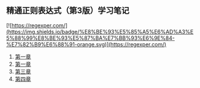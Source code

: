 ## 精通正则表达式（第3版）学习笔记

[![https://regexper.com/](https://img.shields.io/badge/%E8%BE%93%E5%85%A5%E6%AD%A3%E5%88%99%E8%BE%93%E5%87%BA%E7%BB%93%E6%9E%84-%E7%82%B9%E6%88%91-orange.svg)](https://regexper.com/)

1. [第一章](https://github.com/LbhFront-end/About-Regular-Expression/blob/master/About-Regular-Expression-Part1.md)
2. [第一章](https://github.com/LbhFront-end/About-Regular-Expression/blob/master/About-Regular-Expression-Part2.md)
3. [第三章](https://github.com/LbhFront-end/About-Regular-Expression/blob/master/About-Regular-Expression-Part3.md)
4. [第四章](https://github.com/LbhFront-end/About-Regular-Expression/blob/master/About-Regular-Expression-Part4.md)
